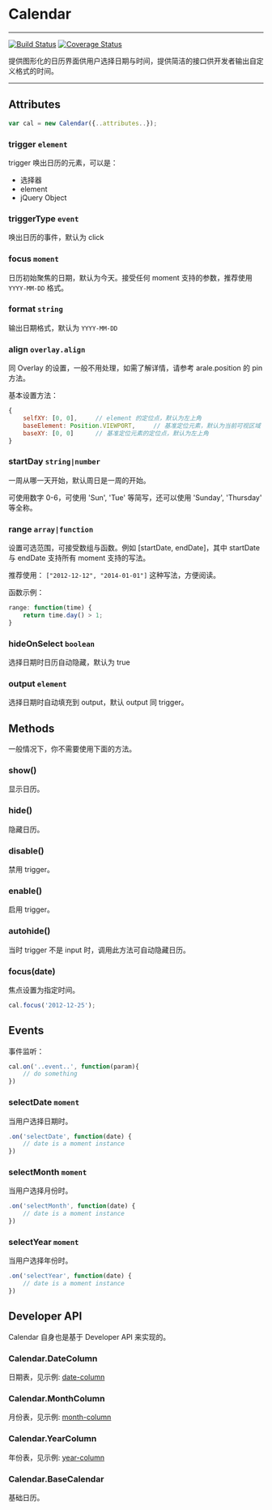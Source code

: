 # Calendar

-------------

[![Build Status](https://travis-ci.org/aralejs/calendar.png)](https://travis-ci.org/aralejs/calendar)
[![Coverage Status](https://coveralls.io/repos/aralejs/calendar/badge.png)](https://coveralls.io/r/aralejs/calendar)


提供图形化的日历界面供用户选择日期与时间，提供简洁的接口供开发者输出自定义格式的时间。

------------


## Attributes

```javascript
var cal = new Calendar({..attributes..});
```


### trigger `element`

trigger 唤出日历的元素，可以是：

- 选择器
- element
- jQuery Object


### triggerType `event`

唤出日历的事件，默认为 click

### focus `moment`

日历初始聚焦的日期，默认为今天。接受任何 moment 支持的参数，推荐使用 ``YYYY-MM-DD`` 格式。

### format `string`

输出日期格式，默认为 ``YYYY-MM-DD``

### align `overlay.align`

同 Overlay 的设置，一般不用处理，如需了解详情，请参考 arale.position 的 pin 方法。

基本设置方法：

```javascript
{
    selfXY: [0, 0],     // element 的定位点，默认为左上角
    baseElement: Position.VIEWPORT,     // 基准定位元素，默认为当前可视区域
    baseXY: [0, 0]      // 基准定位元素的定位点，默认为左上角
}
```

### startDay `string|number`

一周从哪一天开始，默认周日是一周的开始。

可使用数字 0-6，可使用 'Sun', 'Tue' 等简写，还可以使用 'Sunday', 'Thursday' 等全称。

### range `array|function`

设置可选范围，可接受数组与函数。例如 [startDate, endDate]，其中 startDate 与 endDate 支持所有 moment 支持的写法。

推荐使用： ``["2012-12-12", "2014-01-01"]`` 这种写法，方便阅读。

函数示例：

```javascript
range: function(time) {
    return time.day() > 1;
}
```

### hideOnSelect `boolean`

选择日期时日历自动隐藏，默认为 true

### output `element`

选择日期时自动填充到 output，默认 output 同 trigger。


## Methods

一般情况下，你不需要使用下面的方法。

### show()

显示日历。

### hide()

隐藏日历。


### disable()

禁用 trigger。

### enable()

启用 trigger。

### autohide()

当时 trigger 不是 input 时，调用此方法可自动隐藏日历。


### focus(date)

焦点设置为指定时间。

```javascript
cal.focus('2012-12-25');
```


## Events

事件监听：

```javascript
cal.on('..event..', function(param){
    // do something
})
```

### selectDate `moment`

当用户选择日期时。

```javascript
.on('selectDate', function(date) {
    // date is a moment instance
})
```

### selectMonth `moment`

当用户选择月份时。

```javascript
.on('selectMonth', function(date) {
    // date is a moment instance
})
```


### selectYear `moment`

当用户选择年份时。

```javascript
.on('selectYear', function(date) {
    // date is a moment instance
})
```

## Developer API

Calendar 自身也是基于 Developer API 来实现的。

### Calendar.DateColumn

日期表，见示例: [date-column](http://aralejs.org/calendar/examples/date-column.html)

### Calendar.MonthColumn

月份表，见示例: [month-column](http://aralejs.org/calendar/examples/month-column.html)

### Calendar.YearColumn

年份表，见示例: [year-column](http://aralejs.org/calendar/examples/year-column.html)

### Calendar.BaseCalendar

基础日历。
